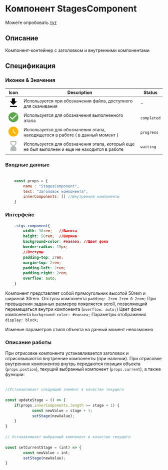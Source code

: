 # Компонент StagesComponent

Можете опробовать [тут]("https://stagecomponent.herokuapp.com") 

## Описание 

Компонент-контейнер с заголовком и внутренними компонентами


## Спецификация

### Иконки & Значения 

| Icon | Description | Status |
| --- | --- | --- |
| ![download](https://github.com/sigarachi/stagescomponent/blob/master/public/resources/icons/download.svg) | Используется при обозначении файла, доступного для скачивания | - |
| ![check](https://github.com/sigarachi/stagescomponent/blob/master/public/resources/icons/completed.svg) | Используется для обозначения выполненного этапа | `completed` |
| ![in_progress](https://github.com/sigarachi/stagescomponent/blob/master/public/resources/icons/progress.svg) | Используется для обозначения этапа, находящегося в работе ( в данный момент ) | `progress` |
| ![wait](https://github.com/sigarachi/stagescomponent/blob/master/public/resources/icons/waiting.svg) | Используется для обозначения этапа, который еще не был выполнен и еще не находится в работе | `waiting` | 


### Входные данные

```js

    const props = {
        name : "StagesComponent",
        text: "Заголовок компонента",
        innerComponents: [] //Внутренние компоненты
    }

```

### Интерфейс 

```css
    .stgs-component{
        width: 30rem;   //Высота
        height: 50rem;  //Ширина
        background-color: #eaeaea; //Цвет фона
        border-radius: 15px;
        //Отступы
        padding-top: 2rem;
        margin-top: 2rem;
        padding-left: 2rem;
        padding-right: 2rem;
        overflow: auto;
    }
```
Компонент представляет собой прямоугольник высотой 50rem и шириной 30rem. 
Отступы компонента `padding: 2rem 2rem 0 2rem;` 
При превышении заданных размеров появляется scroll, позволяющий перемещаться внутри компонента (`overflow: auto;`)
Цвет фона компонента `background-color: #eaeaea;`
Параметры отображения `display: block;`

Измение параметров стиля объекта на данный момент невозможно

### Описание работы

При отрисовке компонента устанавливается заголовок и отрисовываются внутренние компоненты (при наличии). При отрисовке внутренних компонентов внутрь передаются позиция объекта (`props.postion`), текущий выбранный компонент (`props.current`), а также функции: 
```js

//Устанавливает следующий элемент в качестве текущего

const updateStage = () => {
    if(props.innerComponents.length >= stage + 1) {
            const newValue = stage + 1;
            setStage(newValue);
    }
}

// Устанавливает выбранный компонент в качестве текущего

const setCurrentStage = (int) => {
        const newValue = int;
        setStage(newValue);
}


```




